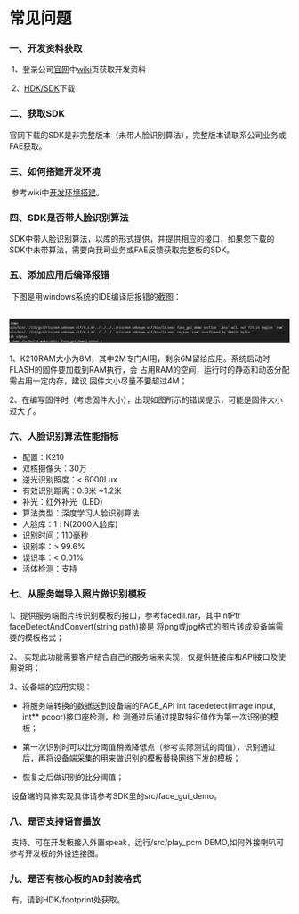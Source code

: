 # 常见问题

### 一、开发资料获取

​			1、登录公司[官网](https://www.ai-alloy.com/)中[wiki](https://wiki.ai-alloy.com/)页获取开发资料

​			2、[HDK/SDK](https://www.ai-alloy.com/download.html)下载

### 二、获取SDK

​			官网下载的SDK是非完整版本（未带人脸识别算法），完整版本请联系公司业务或FAE获取。			

### 三、如何搭建开发环境

​		   参考wiki中[开发环境搭建](https://wiki.ai-alloy.com/ready-intro/env-build)。

### 四、SDK是否带人脸识别算法

​		 SDK中带人脸识别算法，以库的形式提供，并提供相应的接口，如果您下载的SDK中未带算法，需要向我司业务或FAE反馈获取完整板的SDK。

### 五、添加应用后编译报错

​		 下图是用windows系统的IDE编译后报错的截图：

​		    ![](../.gitbook/assets/ram-over-1.png)



1、K210RAM大小为8M，其中2M专门AI用，剩余6M留给应用。系统启动时FLASH的固件要加载到RAM执行，会                占用RAM的空间，运行时的静态和动态分配需占用一定内存，建议 固件大小尽量不要超过4M；

2、在编写固件时（考虑固件大小），出现如图所示的错误提示，可能是固件大小过大了。

### 六、人脸识别算法性能指标

- 配置：K210 
- 双核摄像头：30万
- 逆光识别照度：< 6000Lux
- 有效识别距离：0.3⽶ ~1.2⽶
- 补光：红外补光（LED）
- 算法类型：深度学习⼈脸识别算法
- ⼈脸库：1 : N(2000⼈脸库)
- 识别时间：110毫秒
- 识别率：> 99.6%
- 误识率：< 0.01%
- 活体检测：⽀持

### 七、从服务端导入照片做识别模板

 1、提供服务端图片转识别模板的接口，参考facedll.rar，其中IntPtr faceDetectAndConvert(string path)接是		  将png或jpg格式的图片转成设备端需要的模板格式；

 2、 实现此功能需要客户结合自己的服务端来实现，仅提供链接库和API接口及使用说明；

 3、设备端的应用实现：

- 将服务端转换的数据送到设备端的FACE_API int facedetect(image input, int** pcoor)接口座检测，检 测通过后通过提取特征值作为第一次识别的模板；


- 第一次识别时可以比分阈值稍微降低点（参考实际测试的阈值），识别通过后，再将设备端采集的用来做识别的模板替换网络下发的模板；


-  恢复之后做识别的比分阈值；


​	设备端的具体实现具体请参考SDK里的src/face_gui_demo。

### 八、是否支持语音播放

​			支持，可在开发板接入外置speak，运行/src/play_pcm DEMO,如何外接喇叭可参考开发板的外设连接图。

### 九、是否有核心板的AD封装格式

​			有，请到HDK/footprint处获取。

